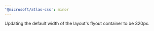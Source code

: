 ```yaml
---
'@microsoft/atlas-css': minor
---
```


Updating the default width of the layout's flyout container to be 320px.
